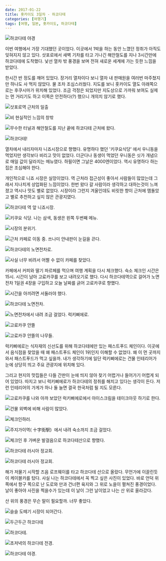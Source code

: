 ```yaml
---
date: 2017-01-22
title: 홋카이도 3일차 - 하코다테
categories: [여행기]
tags: [여행, 일본, 홋카이도, 하코다테]
---
```


![ 하코다테 야경 ](./image-asset.jpeg)

이번 여행에서 가장 기대했던 곳이었다. 이곳에서 1박을 하는 동안 느꼈던 정취가 아직도 잊혀지지 않고 있다. 삿포로에서 새벽 기차를 타고 기나긴 해안철도를 지나 3시간만에 하코다테에 도착했다. 낯선 열차 밖 풍경을 보며 전혀 새로운 세계에 가는 듯한 느낌을 받았다.

한시간 반 정도를 깨어 있었다. 장거리 열차이다 보니 열차 내 판매원을 여러번 마주쳤지만 하나도 사 먹지 않았다. 물 조차 조심스러웠다. 지도를 보니 홋카이도 열도 아래쪽으로는 후쿠시마가 위치해 있었다. 조금 걱정은 되었지만 지도상으로 가까워 보여도 실제는 먼 거리기도 하고 이쪽은 안전하다(?) 했으니 개의치 않기로 했다.

![ 삿포로역 근처의 일출 ](./image-asset1.jpeg)

![ 비 현실적인 느낌의 창밖 ](./image-asset2.jpeg)

![ 무수한 터널과 해안철도를 지난 끝에 하코다테 근처에 왔다. ](./image-asset3.jpeg)

![ 하코다테! ](./image-asset4.jpeg)

열차에서 내리자마자 니죠시장으로 향했다. 유명하다 했던 '키쿠요식당' 에서 우니동을 먹었지만 생각보다 비리고 맛이 없었다. 더군다나 동생이 먹었던 우니동은 싯가 개념으로 매일 값이 달라지는 메뉴였다. 하필이면 그날은 4000엔이었다. 역시 유명하다 하는 집은 조심해야 한다.

개인적으로 니죠 시장은 실망이었다. 역 근처라 접근성이 좋아서 사람들이 많았는데 그래서 지나치게 상업화된 느낌이었다. 한번 왔다 갈 사람이라 생각하고 대하는것이 느껴졌고 역시나 맛도 별로 없었다. 시장이라 그런지 겨울인데도 비릿한 향이 근처에 맴돌았고 별로 추천하고 싶지 않은 관광지였다.

![ 하코다테 역 앞 니죠시장. ](./image-asset5.jpeg)

![ 키쿠요 식당. 나는 삼색, 동생은 왼쪽 두번째 메뉴. ](./image-asset6.jpeg)

![ 시장의 분위기. ](./image-asset7.jpeg)

![ 근처 카페로 이동 중. 쓰나미 안내판이 눈길을 끈다.  ](./image-asset8.jpeg)

![ 하코다테의 노면전차로. ](./image-asset9.jpeg)

![ 사실 너무 비려서 어쩔 수 없이 카페를 찾았다. ](./image-asset10.jpeg)

카페에서 커피와 딸기 파르페를 먹으며 여행 계획을 다시 체크했다. 숙소 체크인 시간은 15시. 시간이 남아 고료카쿠를 보고 내려오기로 했다. 다시 하코다테역으로 걸어가 노면전차 1일권 4장을 구입하고 오늘 날짜를 긁어 고료카쿠로 향했다.

![ 시간을 아끼려면 서둘러야 했다. ](./image-asset11.jpeg)

![ 하코다테 노면전차. ](./image-asset12.jpeg)

![ 노면전차에서 내려 조금 걸었다. 럭키삐에로. ](./image-asset13.jpeg)

![ 고료카쿠 안뜰 ](./L1009893.jpg)

![ 고료카쿠 안뜰의 나무들. ](./image-asset14.jpeg)

럭키삐에로는 식자재의 신선도를 위해 하코다테에만 있는 패스트푸드 체인이다. 이곳에서 음식점을 찾았을 때 왜 패스트푸드 체인이 1위인지 이해할 수 없었다. 왜 이 먼 곳까지 와서 패스트푸드가 먹고 싶을까. 내가 생각하기에 일단 럭키삐에로는 건물 인테리어가 눈에 상당히 띄고 주요 관광지에 위치해 있다.

그리고 현지의 맛집들은 다들 간판이 눈에 띄지 않아 찾기 어렵거나 들어가기 어렵게 되어 있었다. 따지고 보니 럭키삐에로가 하코다테의 정취를 해치고 있다는 생각이 든다. 저런 인테리어의 가게가 하나 둘 늘면 결국 한국처럼 될 지도 모른다.

![ 고료카쿠를 나와 아까 보았던 럭키삐에로에서 아이스크림을 테이크아웃 하기로 한다. ](./image-asset15.jpeg)

![ 건물 외벽에 비해 사람이 많았다. ](./image-asset16.jpeg)

![ 체크인하러. ](./image-asset17.jpeg)

![ 주지가이역( 十字街駅)  에서 내려 숙소까지 조금 걸었다. ](./image-asset18.jpeg)

![ 체크인 후 가벼운 발걸음으로 하코다테산으로 향했다. ](./image-asset19.jpeg)

![ 하코다테 러시아 정교회. ](./image-asset20.jpeg)

![ 하코다테 러시아 정교회. ](./image-asset21.jpeg)

해가 저물기 시작할 즈음 로프웨이를 타고 하코다테 산으로 올랐다. 무언가에 이끌린듯이 케이블카를 탔다. 사실 나는 하코다테에서 꼭 찍고 싶은 사진이 있었다. 바로 언덕 위쪽에서 항구 쪽으로 난 도로와 만과 건너편 육지와 그 위로 노을이 펼쳐진 풍경이었다. 날이 좋아야 사진을 찍을수가 있는데 이 날이 그런 날이었고 나는 산 위로 올라갔다.

산 위의 풍경은 무슨 말이 필요할까. 너무 좋았다.

![ 슬슬 도떼기 시장이 되어간다. ](./image-asset22.jpeg)

![ 두근두근 하코다테 ](./image-asset23.jpeg)

![ 하코다테. ](./image-asset24.jpeg)

![ 초저녁의 하코다테 전경. ](./image-asset25.jpeg)

![ 하코다테 야경. ](./image-asset26.jpeg)

